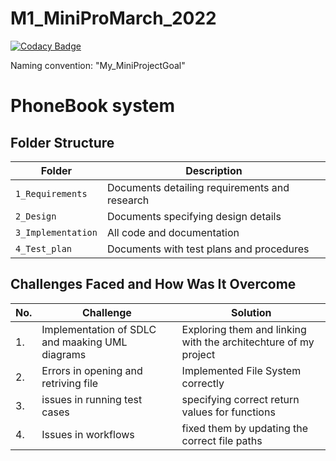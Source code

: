# M1_MiniProMarch_2022

[![Codacy Badge](https://api.codacy.com/project/badge/Grade/c6c15be9d3e14f118bd63062e4b21392)](https://app.codacy.com/gh/arnoorlasravan/M1_MiniProMarch_2022?utm_source=github.com&utm_medium=referral&utm_content=arnoorlasravan/M1_MiniProMarch_2022&utm_campaign=Badge_Grade_Settings)

Naming convention: "My_MiniProjectGoal"
# PhoneBook system



## Folder Structure
Folder             | Description
-------------------| -----------------------------------------
`1_Requirements`   | Documents detailing requirements and research
`2_Design`         | Documents specifying design details
`3_Implementation` | All code and documentation
`4_Test_plan`      | Documents with test plans and procedures



## Challenges Faced and How Was It Overcome
| No. | Challenge | Solution
|-----|-----------|--------
|1. | Implementation of SDLC and maaking UML diagrams | Exploring them and linking with the architechture of my project 
|2. | Errors in opening and retriving file | Implemented File System correctly |
|3. | issues in running test cases | specifying correct return values for functions
|4. | Issues in workflows | fixed them by updating the correct file paths








